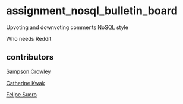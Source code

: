 # assignment_nosql_bulletin_board
Upvoting and downvoting comments NoSQL style

Who needs Reddit

## contributors

[Sampson Crowley](https://github.com/SampsonCrowley)

[Catherine Kwak](https://github.com/khopsickle)

[Felipe Suero](https://github.com/thecog19)
